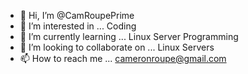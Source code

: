 - 👋 Hi, I’m @CamRoupePrime
- 👀 I’m interested in ... Coding
- 🌱 I’m currently learning ... Linux Server Programming
- 💞️ I’m looking to collaborate on ... Linux Servers
- 📫 How to reach me ... cameronroupe@gmail.com

<!---
CamRoupePrime/CamRoupePrime is a ✨ special ✨ repository because its `README.md` (this file) appears on your GitHub profile.
You can click the Preview link to take a look at your changes.
--->
